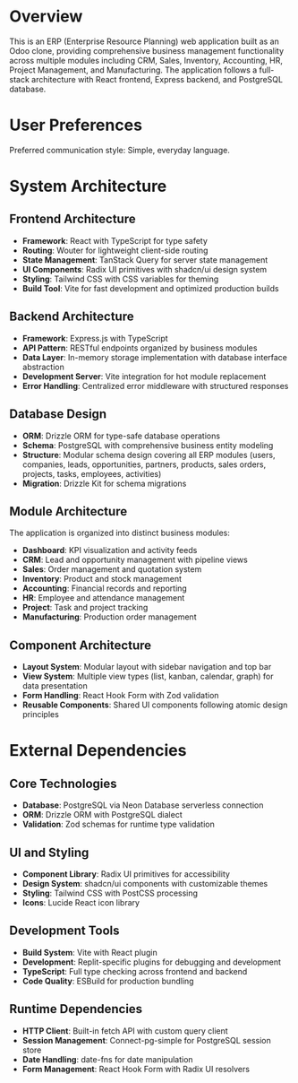 # Overview

This is an ERP (Enterprise Resource Planning) web application built as an Odoo clone, providing comprehensive business management functionality across multiple modules including CRM, Sales, Inventory, Accounting, HR, Project Management, and Manufacturing. The application follows a full-stack architecture with React frontend, Express backend, and PostgreSQL database.

# User Preferences

Preferred communication style: Simple, everyday language.

# System Architecture

## Frontend Architecture
- **Framework**: React with TypeScript for type safety
- **Routing**: Wouter for lightweight client-side routing
- **State Management**: TanStack Query for server state management
- **UI Components**: Radix UI primitives with shadcn/ui design system
- **Styling**: Tailwind CSS with CSS variables for theming
- **Build Tool**: Vite for fast development and optimized production builds

## Backend Architecture
- **Framework**: Express.js with TypeScript
- **API Pattern**: RESTful endpoints organized by business modules
- **Data Layer**: In-memory storage implementation with database interface abstraction
- **Development Server**: Vite integration for hot module replacement
- **Error Handling**: Centralized error middleware with structured responses

## Database Design
- **ORM**: Drizzle ORM for type-safe database operations
- **Schema**: PostgreSQL with comprehensive business entity modeling
- **Structure**: Modular schema design covering all ERP modules (users, companies, leads, opportunities, partners, products, sales orders, projects, tasks, employees, activities)
- **Migration**: Drizzle Kit for schema migrations

## Module Architecture
The application is organized into distinct business modules:
- **Dashboard**: KPI visualization and activity feeds
- **CRM**: Lead and opportunity management with pipeline views
- **Sales**: Order management and quotation system
- **Inventory**: Product and stock management
- **Accounting**: Financial records and reporting
- **HR**: Employee and attendance management
- **Project**: Task and project tracking
- **Manufacturing**: Production order management

## Component Architecture
- **Layout System**: Modular layout with sidebar navigation and top bar
- **View System**: Multiple view types (list, kanban, calendar, graph) for data presentation
- **Form Handling**: React Hook Form with Zod validation
- **Reusable Components**: Shared UI components following atomic design principles

# External Dependencies

## Core Technologies
- **Database**: PostgreSQL via Neon Database serverless connection
- **ORM**: Drizzle ORM with PostgreSQL dialect
- **Validation**: Zod schemas for runtime type validation

## UI and Styling
- **Component Library**: Radix UI primitives for accessibility
- **Design System**: shadcn/ui components with customizable themes
- **Styling**: Tailwind CSS with PostCSS processing
- **Icons**: Lucide React icon library

## Development Tools
- **Build System**: Vite with React plugin
- **Development**: Replit-specific plugins for debugging and development
- **TypeScript**: Full type checking across frontend and backend
- **Code Quality**: ESBuild for production bundling

## Runtime Dependencies
- **HTTP Client**: Built-in fetch API with custom query client
- **Session Management**: Connect-pg-simple for PostgreSQL session store
- **Date Handling**: date-fns for date manipulation
- **Form Management**: React Hook Form with Radix UI resolvers